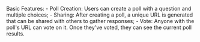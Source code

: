 Basic Features:
    - Poll Creation: Users can create a poll with a question and multiple choices;
    - Sharing: After creating a poll, a unique URL is generated that can be shared with others to gather responses;
    - Vote: Anyone with the poll's URL can vote on it. Once they've voted, they can see the current poll results.
